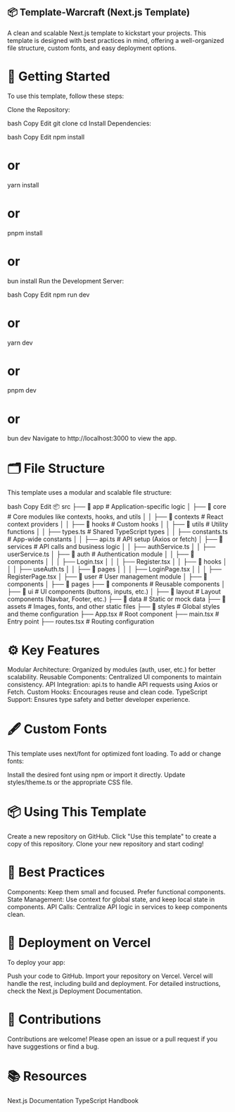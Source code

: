 ## 📦 Template-Warcraft (Next.js Template)
A clean and scalable Next.js template to kickstart your projects. This template is designed with best practices in mind, offering a well-organized file structure, custom fonts, and easy deployment options.

# 🚀 Getting Started
To use this template, follow these steps:

Clone the Repository:

bash
Copy
Edit
git clone <your-repo-url>
cd <your-repo-name>
Install Dependencies:

bash
Copy
Edit
npm install
# or
yarn install
# or
pnpm install
# or
bun install
Run the Development Server:

bash
Copy
Edit
npm run dev
# or
yarn dev
# or
pnpm dev
# or
bun dev
Navigate to http://localhost:3000 to view the app.

# 🗂️ File Structure
This template uses a modular and scalable file structure:

bash
Copy
Edit
📦 src
├── 📂 app                # Application-specific logic
│   ├── 📂 core           # Core modules like contexts, hooks, and utils
│   │   ├── 📂 contexts   # React context providers
│   │   ├── 📂 hooks      # Custom hooks
│   │   ├── 📂 utils      # Utility functions
│   │   ├── types.ts      # Shared TypeScript types
│   │   ├── constants.ts  # App-wide constants
│   │   ├── api.ts        # API setup (Axios or fetch)
│   ├── 📂 services       # API calls and business logic
│   │   ├── authService.ts
│   │   ├── userService.ts
│   ├── 📂 auth           # Authentication module
│   │   ├── 📂 components
│   │   │   ├── Login.tsx
│   │   │   ├── Register.tsx
│   │   ├── 📂 hooks
│   │   │   ├── useAuth.ts
│   │   ├── 📂 pages
│   │   │   ├── LoginPage.tsx
│   │   │   ├── RegisterPage.tsx
│   ├── 📂 user           # User management module
│       ├── 📂 components
│       ├── 📂 pages
├── 📂 components         # Reusable components
│   ├── 📂 ui             # UI components (buttons, inputs, etc.)
│   ├── 📂 layout         # Layout components (Navbar, Footer, etc.)
├── 📂 data               # Static or mock data
├── 📂 assets             # Images, fonts, and other static files
├── 📂 styles             # Global styles and theme configuration
├── App.tsx               # Root component
├── main.tsx              # Entry point
├── routes.tsx            # Routing configuration


# ⚙️ Key Features
Modular Architecture: Organized by modules (auth, user, etc.) for better scalability.
Reusable Components: Centralized UI components to maintain consistency.
API Integration: api.ts to handle API requests using Axios or Fetch.
Custom Hooks: Encourages reuse and clean code.
TypeScript Support: Ensures type safety and better developer experience.
# 🖋️ Custom Fonts
This template uses next/font for optimized font loading. To add or change fonts:

Install the desired font using npm or import it directly.
Update styles/theme.ts or the appropriate CSS file.

# 📦 Using This Template
Create a new repository on GitHub.
Click "Use this template" to create a copy of this repository.
Clone your new repository and start coding!
# 📄 Best Practices
Components: Keep them small and focused. Prefer functional components.
State Management: Use context for global state, and keep local state in components.
API Calls: Centralize API logic in services to keep components clean.
# 🚀 Deployment on Vercel
To deploy your app:

Push your code to GitHub.
Import your repository on Vercel.
Vercel will handle the rest, including build and deployment.
For detailed instructions, check the Next.js Deployment Documentation.

# 🤝 Contributions
Contributions are welcome! Please open an issue or a pull request if you have suggestions or find a bug.

# 📚 Resources
Next.js Documentation
TypeScript Handbook
